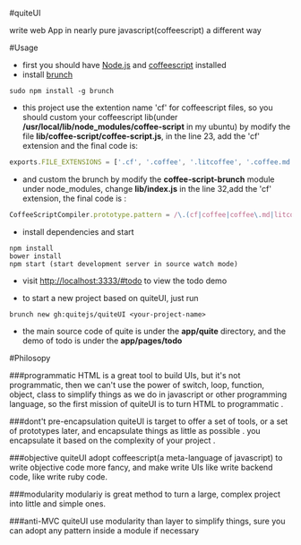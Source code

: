 #quiteUI

write web App in nearly pure javascript(coffeescript) a different way 

#Usage

  * first you should have [Node.js](http://nodejs.org/) and [coffeescript](http://coffeescript.org/) installed
  * install [brunch](brunch.io)

  ```
  sudo npm install -g brunch 
  ```
  * this project use the extention name 'cf' for coffeescript files, so you should custom your coffeescript lib(under __/usr/local/lib/node_modules/coffee-script__ in my ubuntu) by modify the file __lib/coffee-script/coffee-script.js__, in the line 23, add the 'cf' extension and the final code is:

  ```javascript
  exports.FILE_EXTENSIONS = ['.cf', '.coffee', '.litcoffee', '.coffee.md'];
  ```
  * and custom the brunch by modify the __coffee-script-brunch__
   module under node_modules, change __lib/index.js__ in the line 32,add the 'cf' extension, the final code is :

  ```javascript
  CoffeeScriptCompiler.prototype.pattern = /\.(cf|coffee|coffee\.md|litcoffee)$/;
  ```

  * install dependencies and start
  ```
  npm install
  bower install
  npm start (start development server in source watch mode) 
  ```
  * visit [http://localhost:3333/#todo](http://localhost:3333/#todo) to view the todo demo

  * to start a new project based on quiteUI, just run 
  ```
  brunch new gh:quitejs/quiteUI <your-project-name>
  ```
  * the main source code of quite is under the __app/quite__ directory, and the demo of todo is under the __app/pages/todo__

#Philosopy

###programmatic
   HTML is a great tool to build UIs, but it's not programmatic, then we can't use the power of switch, loop, function, object, class to simplify things as we do in javascript or other programming language, so the first mission of quiteUI is to turn HTML to programmatic .

###dont't pre-encapsulation
  quiteUI is target to offer a set of tools, or a set of prototypes later, and encapsulate things as little as possible . you encapsulate it based on the complexity of your project . 

###objective 
  quiteUI adopt coffeescript(a meta-language of javascript) to write objective code more fancy, and make write UIs like write backend code, like write ruby code. 

###modularity
  modulariy is great method to turn a large, complex project into little and simple ones. 

###anti-MVC
  quiteUI use modularity than layer to simplify things, sure you can adopt any pattern inside a module if necessary
  

